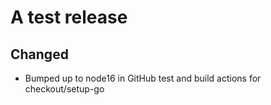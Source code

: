 # A test release
## Changed
- Bumped up to node16 in GitHub test and build actions for checkout/setup-go
